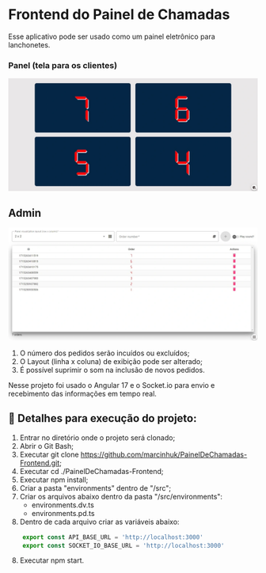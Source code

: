 # Frontend do Painel de Chamadas

Esse aplicativo pode ser usado como um painel eletrônico para lanchonetes.

### Panel (tela para os clientes)
![Panel image](src/assets/images/readme/panel.webp)

## Admin
![Admin image](src/assets/images/readme/admin.webp)

1. O número dos pedidos serão incuídos ou excluídos;
2. O Layout (linha x coluna) de exibição pode ser alterado;
3. É possível suprimir o som na inclusão de novos pedidos.

Nesse projeto foi usado o Angular 17 e o Socket.io para envio e recebimento das informações em tempo real.

## 🔨 Detalhes para execução do projeto:

1. Entrar no diretório onde o projeto será clonado;
2. Abrir o Git Bash;
3. Executar git clone https://github.com/marcinhuk/PainelDeChamadas-Frontend.git;
4. Executar cd ./PainelDeChamadas-Frontend;
5. Executar npm install;
6. Criar a pasta "environments" dentro de "/src";
6. Criar os arquivos abaixo dentro da pasta "/src/environments":
	- environments.dv.ts
	- environments.pd.ts
7. Dentro de cada arquivo criar as variáveis abaixo:

```javascript
	export const API_BASE_URL = 'http://localhost:3000'
	export const SOCKET_IO_BASE_URL = 'http://localhost:3000'
```

8. Executar npm start.